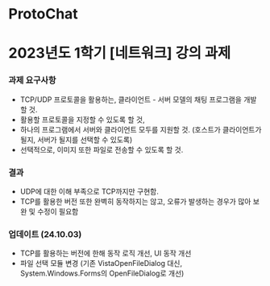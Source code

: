 # ProtoChat

# 2023년도 1학기 [네트워크] 강의 과제

### 과제 요구사항
- TCP/UDP 프로토콜을 활용하는, 클라이언트 - 서버 모델의 채팅 프로그램을 개발할 것.
- 활용할 프로토콜을 지정할 수 있도록 할 것,
- 하나의 프로그램에서 서버와 클라이언트 모두를 지원할 것. (호스트가 클라이언트가 될지, 서버가 될지를 선택할 수 있도록)
- 선택적으로, 이미지 또한 파일로 전송할 수 있도록 할 것.

### 결과
- UDP에 대한 이해 부족으로 TCP까지만 구현함.
- TCP를 활용한 버전 또한 완벽히 동작하지는 않고, 오류가 발생하는 경우가 많아 보완 및 수정이 필요함

### 업데이트 (24.10.03)
- TCP를 활용하는 버전에 한해 동작 로직 개선, UI 동작 개선
- 파일 선택 모듈 변경 (기존 VistaOpenFileDialog 대신, System.Windows.Forms의 OpenFileDialog로 개선)